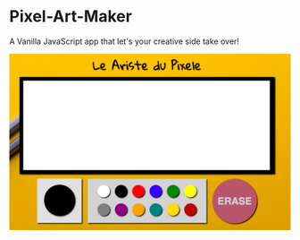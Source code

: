 # Pixel-Art-Maker

A Vanilla JavaScript app that let's your creative side take over!

![screenshot](./README/screenshot.png?raw=true)


